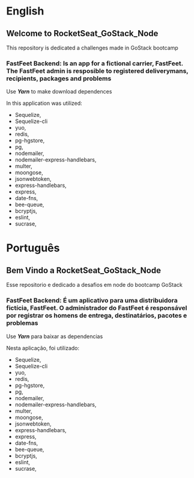 # English

## Welcome to RocketSeat_GoStack_Node

This repository is dedicated a challenges made in GoStack bootcamp

### FastFeet Backend: Is an app for a fictional carrier, FastFeet. The FastFeet admin is resposible to registered deliverymans, recipients, packages and problems 

Use ***Yarn*** to make download dependences

In this application was utilized:
- Sequelize,
- Sequelize-cli
- yuo,
- redis,
- pg-hgstore,
- pg,
- nodemailer,
- nodemailer-express-handlebars,
- multer,
- moongose,
- jsonwebtoken,
- express-handlebars,
- express,
- date-fns,
- bee-queue,
- bcryptjs,
- eslint,
- sucrase,

# Português

## Bem Vindo a RocketSeat_GoStack_Node

Esse repositorio e dedicado a desafios em node do bootcamp GoStack

### FastFeet Backend: É um aplicativo para uma distribuidora fictícia, FastFeet. O administrador do FastFeet é responsável por registrar os homens de entrega, destinatários, pacotes e problemas

Use ***Yarn*** para baixar as dependencias

Nesta aplicação, foi utilizado:
- Sequelize,
- Sequelize-cli
- yuo,
- redis,
- pg-hgstore,
- pg,
- nodemailer,
- nodemailer-express-handlebars,
- multer,
- moongose,
- jsonwebtoken,
- express-handlebars,
- express,
- date-fns,
- bee-queue,
- bcryptjs,
- eslint,
- sucrase,
